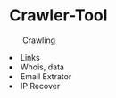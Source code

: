 # Crawler-Tool

<ul>Crawling</ul>
<li>Links</li>
<li>Whois, data</li>
<li>Email Extrator</li>
<li>IP Recover</li>
